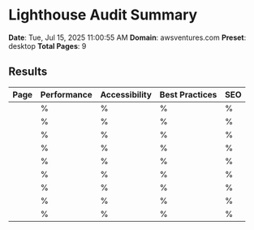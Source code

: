 # Lighthouse Audit Summary

**Date**: Tue, Jul 15, 2025 11:00:55 AM
**Domain**: awsventures.com
**Preset**: desktop
**Total Pages**: 9

## Results

| Page | Performance | Accessibility | Best Practices | SEO |
|------|-------------|---------------|----------------|-----|
| []() | % | % | % | % |
| []() | % | % | % | % |
| []() | % | % | % | % |
| []() | % | % | % | % |
| []() | % | % | % | % |
| []() | % | % | % | % |
| []() | % | % | % | % |
| []() | % | % | % | % |
| []() | % | % | % | % |
